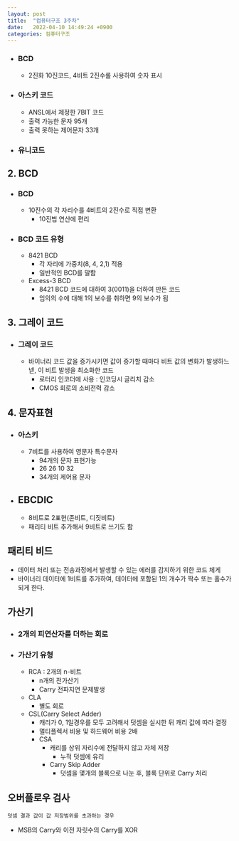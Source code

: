 ```yaml
---
layout: post
title:  "컴퓨터구조 3주차"
date:   2022-04-10 14:49:24 +0900
categories: 컴퓨터구조
---
```

- ### BCD
  - 2진화 10진코드, 4비트 2진수롤 사용하여 숫자 표시
- ### 아스키 코드
  - ANSL에서 제정한 7BIT 코드
  - 출력 가능한 문자 95개
  - 출력 못하는 제어문자 33개
- ### 유니코드
## 2. BCD
- ### BCD
  - 10진수의 각 자리수를 4비트의 2진수로 직접 변환
    - 10진법 연산에 편리
- ### BCD 코드 유형
  - 8421 BCD
    - 각 자리에 가중치(8, 4, 2,1) 적용
    - 일반적인 BCD를 말함
  - Excess-3 BCD
    - 8421 BCD 코드에 대하여 3(0011)을 더하여 만든 코드
    - 임의의 수에 대해 1의 보수를 취하면 9의 보수가 됨
## 3. 그레이 코드
- ### 그레이 코드
  - 바이너리 코드 값을 증가시키면 값이 증가할 때마다 비트 값의 변화가 발생하느넫, 이 비트 발생을 최소화한 코드
    - 로터리 인코더에 사용 : 인코딩시 글리치 감소
    - CMOS 회로의 소비전력 감소
## 4. 문자표현
- ### 아스키
  - 7비트를 사용하여 영문자 특수문자
    - 94개의 문자 표현가능
    - 26 26 10 32
    - 34개의 제어용 문자
- ## EBCDIC
  - 8비트로 2표현(존비트, 디짓비트)
  - 패리티 비트 추가해서 9비트로 쓰기도 함
## 패리티 비드
  - 데이터 처리 또는 전송과정에서 발생할 수 있는 에러를 감지하기 위한 코드 체게
  - 바이너리 데이터에 1비트를 추가하여, 데이터에 포함된 1의 개수가 짝수 또는 홀수가 되게 한다.
## 가산기
- ### 2개의 피연산자를 더하는 회로
- ### 가산기 유형
  - RCA : 2개의 n-비트
    - n개의 전가산기
    - Carry 전파지연 문제발생
  - CLA
    - 별도 회로
  - CSL(Carry Select Adder)
    - 캐리가 0, 1일경우를 모두 고려해서 덧셈을 실시한 뒤 캐리 값에 따라 결정
    - 멀티플렉서 비용 및 하드웨어 비용 2배
    - CSA
      - 캐리를 상위 자리수에 전달하지 않고 자체 저장
        - 누적 덧셈에 유리
      - Carry Skip Adder
        - 덧셈을 몇개의 블록으로 나눈 후, 블록 단위로 Carry 처리
## 오버플로우 검사
    덧셈 결과 값이 값 저장범위를 초과하는 경우
- MSB의 Carry와 이전 자릿수의 Carry를 XOR